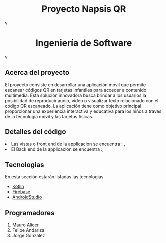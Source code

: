 <h1 align="center" >Proyecto Napsis QR</h1>v
<h1 align="center" >Ingeniería de Software </h1>v

## Acerca del proyecto
El proyecto consiste en desarrollar una aplicación móvil que permite escanear códigos QR en tarjetas infantiles para acceder a contenido multimedia. Esta solución innovadora busca brindar a los usuarios la posibilidad de reproducir audio, vídeo o visualizar texto relacionado con el código QR escaneado. La aplicación tiene como objetivo principal proporcionar una experiencia interactiva y educativa para los niños a través de la tecnología móvil y las tarjetas físicas.


## Detalles del código
 <li>Las vistas o  front end de la applicacion se encuentra : <a href=https://github.com/MauroAlicera/NapsisQR/tree/master/app/src/main/res/layout></a>,</li>
   
<li>El Back end de la applicacion se encuentra :<a href=https://github.com/MauroAlicera/NapsisQR/tree/master/app/src/main/java/com/example/napsisqr></a>,</li>




## Tecnologias
En esta sección estarán listadas las tecnologias
- [Kotlin](https://github.com/JetBrains/kotlin)
- [Firebase](https://github.com/firebase/)
- [AndroidStudio](https://github.com/topics/android-studio)

## Programadores
1. Mauro Alicer
2. Felipe Andariza
3. Jorge González 

